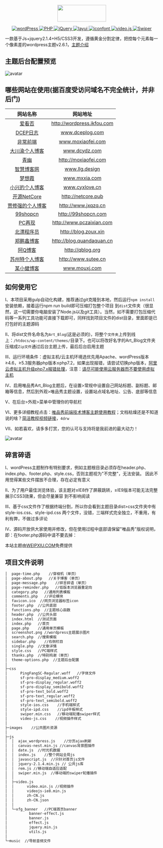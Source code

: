 <p align="center">
  <img width="160" height="55" src="https://www.weipxiu.com/wp-content/uploads/2019/06/weipxiu_logo_2.png">
</p>
<!-- 制作下面标签https://shields.io/#/ -->
<p align="center">
  <a href="https://wordpress.org/">
    <img src="https://img.shields.io/badge/wordPress-5.2.3-brightgreen.svg" alt="wordPress">
  </a>
  <a href="https://www.php.net/">
    <img src="https://img.shields.io/badge/PHP-7.2.19-brightgreen.svg" alt="PHP">
  </a>
  <a href="https://jquery.com/">
    <img src="https://img.shields.io/badge/jQuery-2.1.4-brightgreen.svg" alt="jQuery">
  </a>
  <a href="http://layer.layui.com/">
    <img src="https://img.shields.io/badge/layer-3.1.1-brightgreen.svg" alt="layui">
  </a>
  <a href="https://www.iconfont.cn/">
    <img src="https://img.shields.io/badge/iocons-2.x-brightgreen.svg" alt="iconfont">
  </a>
  <a href="https://docs.videojs.com/docs/api/video.html">
    <img src="https://img.shields.io/badge/video-1.8.7-ff69b4" alt="video.js">
  </a>
  <a href="https://www.swiper.com.cn/">
    <img src="https://img.shields.io/badge/Swiper-3.4.2-blue" alt="Swiper">
  </a>
</p>

一款基于Js+jquery2.1.4+H5/CSS3开发，遵循黄金分割定律，把控每个元素每一个像素差的wordpress主题v2.6.1，[主题介绍](https://www.weipxiu.com/about)

## 主题后台配置预览
![avatar](https://www.weipxiu.com/wp-content/themes/Art_Blog/images/wp-theme-options.png)

## 哪些网站在使用(据百度受访问域名不完全统计，并非后门)

|  网站名称 | 网站地址 | 
| :----: | :----: | 
| [爱看否](http://wordpress.ikfou.com) | http://wordpress.ikfou.com
| [DCEP日志](http://www.dceplog.com) | www.dceplog.com
| [非常前端](http://moxiaofei.com) | www.moxiaofei.com 
| [大川渝个人博客](https://www.dcydz.com) | www.dcydz.com
| [青幽](http://moxiaofei.com) | http://moxiaofei.com
| [智慧博客网](https://www.llg.design) | www.llg.design 
| [梦想霞](http://www.mxxia.com) | www.mxxia.com 
| [小兴的个人博客](http://www.cyxlove.cn) | www.cyxlove.cn
| [开源NetCore](http://www.netcore.pub) | http://netcore.pub
| [贾修强的个人博客](http://www.jxqzq.cn) | http://www.jxqzq.cn
| [99shopcn](http://99shopcn.com) | http://99shopcn.com
| [PC再现](http://pczaixian.com) | http://www.pczaixian.com
| [北漂程序员](http://blog.zoux.xin) | http://blog.zoux.xin
| [郑鹏鑫博客](http://blog.quandaquan.cn) | http://blog.quandaquan.cn
| [阿Q博客](http://qblog.org) | http://qblog.org
| [苏州特个人博客](http://www.sutee.cn) | http://www.sutee.cn
| [某小健博客](http://www.mouxj.com) | www.mouxj.com |

<!-- | [Pets配资知识网](http://www.jing11.net) | www.jing11.net -->
<!-- | [屌丝写代码](http://www.uytools.com) | www.uytools.com  -->
<!-- | [西狂部落阁](http://www.xikuang.ren) | www.xikuang.ren -->
<!-- | [福利社](https://www.fulijs.net) | www.fulijs.net -->
<!-- | [苍衣社](https://www.cangyishe.cn) | www.cangyishe.cn  -->
<!-- | [码农小G](http://www.xicon.top) | www.xicon.top -->
<!-- | [小小白](http://xn--rss348b7f076j.com) | http://xn--rss348b7f076j.com -->
<!-- | [Newbe的博客](http://newbe.fun) | http://newbe.fun -->

## 如何使用它

I、本项目采用gulp自动化构建，推荐通过git克隆到本地，然后运行`npm install`安装依赖，接着运行npm run build即可压缩打包整个项目
  到`dist`文件夹（很显然，这一切需要你电脑安装了Node.js以及git工具）。当然，如不需要打包压缩代码等一系列工具功能可直接下载即可，同样找到项目文件的dist目录，里面即是已打包好的主题源码

II、将dist文件名命名为`Art_Blog`(这是必须的)，将整个`文件夹`上传到线上：`/htdocs/wp-content/themes/`目录下。也可以将改好名字的Art_Blog文件夹压缩成`Zip文件`通过后台主题上传，最后后台启用主题

III、运行环境条件：虚拟主机/云主机环境选优先用Apache、wordPress版本≥4.6，≥5.3服务器php版本≤php7.2，如果出现报错，请尝试切换php版本，[阿里云虚拟主机升级php7.x报错处理](https://www.weipxiu.com/2909.html)，注意：[请尽可能使用云服务器而不要使用虚拟主机](https://www.weipxiu.com/3246.html)

IV、启用唯品秀Art_Blog主题后，在设置>常规中设置自己网站标题、副标题、邮箱等信息，然后到外观>唯品秀主题设置，设置站点域名地址、公告、底部等信息

V、在后台>外观>菜单中管理你的导航栏

VI、更多详细教程点击：[唯品秀前端技术博客主题使用教程](https://www.weipxiu.com/3355.html)；文档枯燥还是不知道说的啥？[简洁教程视频链接](https://pan.baidu.com/s/1WdiCn__A6xQC3V9ddRSN6g)，`4drw`

Ⅶ、如若喜欢，请多多打赏，您的认可与支持将是我前进的最大动力！

![avatar](https://www.weipxiu.com/wp-content/themes/Art_Blog/images/zhiwei.png)

## 碎言碎语


I、wordPress主题制作有特别要求，例如主题根目录必须存在header.php、index.php、footer.php、style.css，否则主题视为"不完整"，无法安装。
因此不用觉得某些文件摆放不合理，存在必定有意义

II、为了用户最佳浏览体验，该主题对≤IE8作了屏蔽跳转，≥IE9版本可能无法完整展示CSS3效果，但会尽量兼容
到不影响阅读

III、基于css文件作了根据终端分割，所以你会看到主题目录dist>css文件夹中有style-ios.css、style-ipd.css
两个文件，没错，三端样式完全独立，不重用，有利有弊，不做过多评论

IV、源码开放供大家使用并修改，但在使用过程中底部请保留"唯品秀"版权说明，即：在footer.php源码中请不要去掉：<p>本站主题由<a href="https://www.weipxiu.com/" class="highlight">WEIPXIU.COM</a>免费提供</p>

## 项目文件说明
``` bash
│  page-time.php    //穿梭机（单页）
│  page-about.php   //关于博客（单页）
│  page-message.php    //碎言碎语（单页）
│  page-reminder.php   //低版本浏览器重定向
│  category.php   //通用列表模板
│  comments.php   //评论模块
│  favicon.ico  //网页浏览器标签icon
│  footer.php  //公共底部
│  functions.php  //主题核心函数
│  header.php  //公共头部
│  index.html  //测试页面
│  index.php   //首页
│  page.php    //通用单页模板
│  screenshot.png //wordpress主题展示图片
│  search.php  //搜索模板
│  sidebar.php    //右侧栏目
│  single.php  //文章详情
│  style.css   //PC端样式
│  thanks.php  //特别鸣谢（单页）
│  theme-options.php  //主题后台配置
│  
├─css
│      PingFangSC-Regular.woff   //字体文件
│      sf-pro-display_medium.woff2
│      sf-pro-display_regular.woff2
│      sf-pro-display_semibold.woff2
│      sf-pro-text_bold.woff2
│      sf-pro-text_regular.woff2
│      sf-pro-text_semibold.woff2
│      style-ios.css    //手机端样式
│      style-ipd.css    //ipd平板样式
│      swiper.min.css   //移动端轮播swiper样式
│      video-js.css    //视频插件样式     
│          
├─images    //公共图片资源
│      
├─js
│  │  ajax_wordpress.js    //分页ajax刷新
│  │  canvas-nest.min.js //canvas背景图插件
│  │  date.js  //时光机数据
│  │  index.js    //整个网站全局js
│  │  javascript.js  //只针对首页js文件
│  │  jquery-2.1.4.min.js // 公共js库
│  │  rem.js //移动端自适应适配
│  │  swiper.min.js  //移动端的swiper轮播插件
│  │  
│  ├─video.js 
│  │      video.min.js //视频插件
│  │      videojs-ie8.min.js
│  │      zh-CN.js
│  │      zh-CN.json
│  │      
│  └─xfg_banner   //PC端首页banner
│          banner-effect.js
│          banner.js
│          effect.js
│          jquery.min.js
│          utils.js
│          
└─music  //导航音频文件
 ```       

